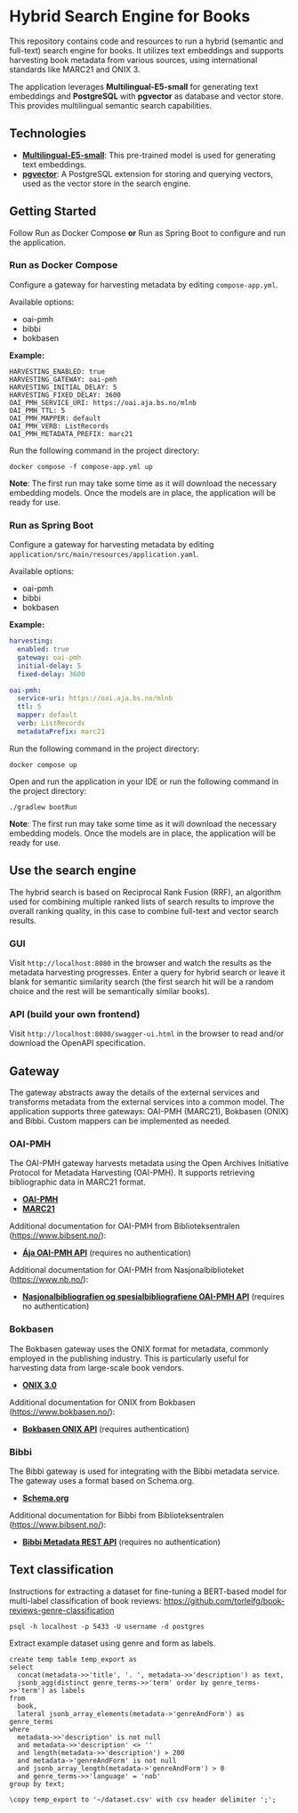 # Hybrid Search Engine for Books

This repository contains code and resources to run a hybrid (semantic and full-text) search engine for books. 
It utilizes text embeddings and supports harvesting book metadata from various sources, using international standards 
like MARC21 and ONIX 3.

The application leverages **Multilingual-E5-small** for generating text embeddings and **PostgreSQL** with **pgvector**
as database and vector store. This provides multilingual semantic search capabilities.

## Technologies

- **[Multilingual-E5-small](https://huggingface.co/intfloat/multilingual-e5-small)**: This pre-trained model is used for
  generating text embeddings.
- **[pgvector](https://github.com/pgvector/pgvector)**: A PostgreSQL extension for storing and querying vectors, used as
  the vector store in the search engine.

## Getting Started

Follow Run as Docker Compose **or** Run as Spring Boot to configure and run the application.

### Run as Docker Compose

Configure a gateway for harvesting metadata by editing
```compose-app.yml```.

Available options:

- oai-pmh
- bibbi
- bokbasen
 
**Example:**

```
HARVESTING_ENABLED: true
HARVESTING_GATEWAY: oai-pmh
HARVESTING_INITIAL_DELAY: 5
HARVESTING_FIXED_DELAY: 3600
OAI_PMH_SERVICE_URI: https://oai.aja.bs.no/mlnb
OAI_PMH_TTL: 5
OAI_PMH_MAPPER: default
OAI_PMH_VERB: ListRecords
OAI_PMH_METADATA_PREFIX: marc21
```

Run the following command in the project directory:

```shell
docker compose -f compose-app.yml up 
```

**Note**: 
The first run may take some time as it will download the necessary embedding models. Once the models are in place, the
application will be ready for use.

### Run as Spring Boot

Configure a gateway for harvesting metadata by editing
```application/src/main/resources/application.yaml```.

Available options:

- oai-pmh
- bibbi
- bokbasen

**Example:**

```yaml
harvesting:
  enabled: true
  gateway: oai-pmh
  initial-delay: 5
  fixed-delay: 3600

oai-pmh:
  service-uri: https://oai.aja.bs.no/mlnb
  ttl: 5
  mapper: default
  verb: ListRecords
  metadataPrefix: marc21
```

Run the following command in the project directory:

```shell
docker compose up
```

Open and run the application in your IDE or run the following command in the project directory:

```shell
./gradlew bootRun
```

**Note**:
The first run may take some time as it will download the necessary embedding models. Once the models are in place, the
application will be ready for use.

## Use the search engine

The hybrid search is based on Reciprocal Rank Fusion (RRF), an algorithm used for combining multiple ranked lists of 
search results to improve the overall ranking quality, in this case to combine full-text and vector search results.

### GUI

Visit ```http://localhost:8080``` in the browser and watch the results as the metadata harvesting progresses. Enter a 
query for hybrid search or leave it blank for semantic similarity search (the first search hit will be a random choice 
and the rest will be semantically similar books).

### API (build your own frontend)

Visit ```http://localhost:8080/swagger-ui.html``` in the browser to read and/or download the OpenAPI specification.

## Gateway

The gateway abstracts away the details of the external services and transforms metadata from the external services into
a common model. The application supports three gateways: OAI-PMH (MARC21), Bokbasen (ONIX) and Bibbi. Custom mappers can
be implemented as needed.

### OAI-PMH

The OAI-PMH gateway harvests metadata using the Open Archives Initiative Protocol for Metadata Harvesting (OAI-PMH). It
supports retrieving bibliographic data in MARC21 format.

- **[OAI-PMH](https://www.openarchives.org/pmh/)**
- **[MARC21](https://www.loc.gov/marc/bibliographic/)**

Additional documentation for OAI-PMH from Biblioteksentralen (https://www.bibsent.no/):

- **[Ája OAI-PMH API](https://doc.aja.bs.no/hente/bibliografiske-data/oai-pmh.html)** (requires no authentication)

Additional documentation for OAI-PMH from Nasjonalbiblioteket (https://www.nb.no/):

- **[Nasjonalbibliografien og spesialbibliografiene OAI-PMH API](https://bibliotekutvikling.no/kunnskapsorganisering/metadata-fra-nasjonalbiblioteket/hosting-av-nasjonalbibliografien-og-spesialbibliografien/)** (requires no authentication)

### Bokbasen

The Bokbasen gateway uses the ONIX format for metadata, commonly employed in the publishing industry. This is
particularly useful for harvesting data from large-scale book vendors.

- **[ONIX 3.0](https://www.editeur.org/93/Release-3.0-and-3.1-Downloads/)**

Additional documentation for ONIX from Bokbasen (https://www.bokbasen.no/):

- **[Bokbasen ONIX API](https://bokbasen.jira.com/wiki/spaces/api/pages/67993632/ONIX)** (requires authentication)

### Bibbi

The Bibbi gateway is used for integrating with the Bibbi metadata service. The gateway uses a format based on
Schema.org.

- **[Schema.org](https://schema.org/)**

Additional documentation for Bibbi from Biblioteksentralen (https://www.bibsent.no/):

- **[Bibbi Metadata REST API](https://bibliografisk.bs.no/#/)** (requires no authentication)

## Text classification

Instructions for extracting a dataset for fine-tuning a BERT-based model for multi-label classification of book
reviews: https://github.com/torleifg/book-reviews-genre-classification

```shell
psql -h localhost -p 5433 -U username -d postgres
```

Extract example dataset using genre and form as labels.

```postgresql
create temp table temp_export as
select
  concat(metadata->>'title', '. ', metadata->>'description') as text,
  jsonb_agg(distinct genre_terms->>'term' order by genre_terms->>'term') as labels
from
  book,
  lateral jsonb_array_elements(metadata->'genreAndForm') as genre_terms
where
  metadata->>'description' is not null
  and metadata->>'description' <> ''
  and length(metadata->>'description') > 200
  and metadata->'genreAndForm' is not null
  and jsonb_array_length(metadata->'genreAndForm') > 0
  and genre_terms->>'language' = 'nob'
group by text;
```

```shell
\copy temp_export to '~/dataset.csv' with csv header delimiter ';';
```